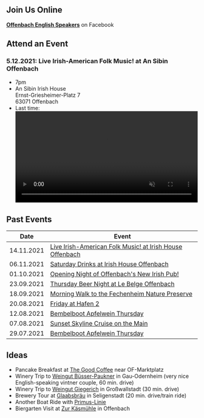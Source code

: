 ## Join Us Online
<script async src="https://telegram.org/js/telegram-widget.js?15" data-telegram-post="mainandwine/2" data-width="100%"></script>

[**Offenbach English Speakers**](https://www.facebook.com/groups/offenbachenglishspeakers) on Facebook
## Attend an Event
### 5.12.2021: Live Irish-American Folk Music! at An Sibin Offenbach
  - 7pm
  - An Sibin Irish House  
    Ernst-Griesheimer-Platz 7  
    63071 Offenbach
  - Last time: <br/><video src="https://briankenneth.rocks/assets/images/sessionAnSibin.mp4" autoplay muted loop width="100%"></video>


## Past Events

| Date       | Event                                                                                                |
| ---------- | ---------------------------------------------------------------------------------------------------- |
| 14.11.2021 | [Live Irish-American Folk Music! at Irish House Offenbach](https://www.meetup.com/de-DE/main-wine/events/281917680)                                                        |
| 06.11.2021 | [Saturday Drinks at Irish House Offenbach](https://www.meetup.com/de-DE/main-wine/events/281908123/)                                                         |
| 01.10.2021 | [Opening Night of Offenbach's New Irish Pub!](https://www.meetup.com/main-wine/events/281086687/)                                                         |
| 23.09.2021 | [Thursday Beer Night at Le Belge Offenbach](https://www.meetup.com/main-wine/events/280890746/)      |
| 18.09.2021 | [Morning Walk to the Fechenheim Nature Preserve](https://www.meetup.com/main-wine/events/280787517/) |
| 20.08.2021 | [Friday at Hafen 2](https://www.meetup.com/main-wine/events/280152128/)                              |
| 12.08.2021 | [Bembelboot Apfelwein Thursday](https://www.meetup.com/main-wine/events/280014611/)                  |
| 07.08.2021 | [Sunset Skyline Cruise on the Main](https://www.meetup.com/main-wine/events/279887281/)              |
| 29.07.2021 | [Bembelboot Apfelwein Thursday](https://www.meetup.com/main-wine/events/279550226/)                  |

## Ideas
- Pancake Breakfast at [The Good Coffee](https://thegoodcoffee.de/offenbach) near OF-Marktplatz
- Winery Trip to [Weingut Büsser-Paukner](https://www.ae-wein.de/en/) in Gau-Odernheim (very nice English-speaking vintner couple, 60 min. drive)
- Winery Trip to [Weingut Giegerich](https://weingut-giegerich.de/) in Großwallstadt (30 min. drive)
- Brewery Tour at [Glaabsbräu](https://glaabsbraeu.de/brauereifuehrung/) in Seligenstadt (20 min. drive/train ride)
- Another Boat Ride with [Primus-Linie](https://www.primus-linie.de/de/termine/)
- Biergarten Visit at [Zur Käsmühle](https://zur-kaesmuehle.de/) in Offenbach